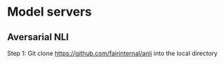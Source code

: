 # Model servers

## Aversarial NLI

Step 1: Git clone https://github.com/fairinternal/anli into the local directory
